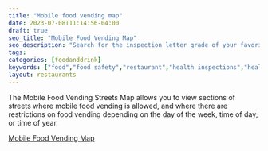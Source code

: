 ```yaml
---
title: "Mobile food vending map"
date: 2023-07-08T11:14:56-04:00
draft: true
seo_title: "Mobile Food Vending Map"
seo_description: "Search for the inspection letter grade of your favorite restaurant."
tags: 
categories: [foodanddrink]
keywords: ["food","food safety","restaurant","health inspections","health inspector","food poisoning","health and safety","inspections"]
layout: restaurants
---
```


The Mobile Food Vending Streets Map allows you to view sections of streets where mobile food vending is allowed, and where there are restrictions on food vending depending on the day of the week, time of day, or time of year.

<a href="https://a816-dohbesp.nyc.gov/IndicatorPublic/mobilefoodvending/" class="button btn btn-lg btn-primary mb-4" target="_blank" rel="noopener noreferrer"><i class="fas fa-external-link mr-1"></i>Mobile Food Vending Map</a>
